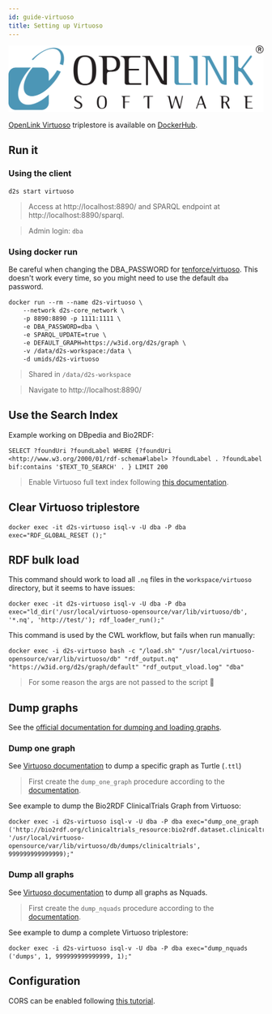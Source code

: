 ```yaml
---
id: guide-virtuoso
title: Setting up Virtuoso
---
```


[![OpenLink Virtuoso](/img/openlink-virtuoso.png)](https://virtuoso.openlinksw.com/)

[OpenLink Virtuoso](https://virtuoso.openlinksw.com/) triplestore is available on [DockerHub](https://hub.docker.com/r/tenforce/virtuoso).

## Run it

### Using the client

```shell
d2s start virtuoso
```

> Access at http://localhost:8890/ and SPARQL endpoint at http://localhost:8890/sparql.

> Admin login: `dba`

### Using docker run

Be careful when changing the DBA_PASSWORD for [tenforce/virtuoso](tenforce/virtuoso). This doesn't work every time, so you might need to use the default `dba` password.

```shell
docker run --rm --name d2s-virtuoso \
	--network d2s-core_network \
    -p 8890:8890 -p 1111:1111 \
    -e DBA_PASSWORD=dba \
    -e SPARQL_UPDATE=true \
    -e DEFAULT_GRAPH=https://w3id.org/d2s/graph \
    -v /data/d2s-workspace:/data \
    -d umids/d2s-virtuoso
```

> Shared in `/data/d2s-workspace`

> Navigate to http://localhost:8890/

## Use the Search Index

Example working on DBpedia and Bio2RDF:

```SPARQL
SELECT ?foundUri ?foundLabel WHERE {?foundUri <http://www.w3.org/2000/01/rdf-schema#label> ?foundLabel . ?foundLabel bif:contains '$TEXT_TO_SEARCH' . } LIMIT 200
```

> Enable Virtuoso full text index following [this documentation](http://docs.openlinksw.com/virtuoso/rdfsparqlrulefulltext/).

## Clear Virtuoso triplestore

```shell
docker exec -it d2s-virtuoso isql-v -U dba -P dba exec="RDF_GLOBAL_RESET ();"
```

## RDF bulk load

This command should work to load all `.nq` files in the `workspace/virtuoso` directory, but it seems to have issues:

```shell
docker exec -it d2s-virtuoso isql-v -U dba -P dba exec="ld_dir('/usr/local/virtuoso-opensource/var/lib/virtuoso/db', '*.nq', 'http://test/'); rdf_loader_run();"
```

This command is used by the CWL workflow, but fails when run manually:

```shell
docker exec -i d2s-virtuoso bash -c "/load.sh" "/usr/local/virtuoso-opensource/var/lib/virtuoso/db" "rdf_output.nq" "https://w3id.org/d2s/graph/default" "rdf_output_vload.log" "dba"
```

> For some reason the args are not passed to the script 🚧

## Dump graphs

See the [official documentation for dumping and loading graphs](http://docs.openlinksw.com/virtuoso/rdfperfdumpandreloadgraphs/).

### Dump one graph

See [Virtuoso documentation](http://vos.openlinksw.com/owiki/wiki/VOS/VirtRDFDatasetDump#Dump%20One%20Graph) to dump a specific graph as Turtle (`.ttl`)

> First create the `dump_one_graph` procedure according to the [documentation](http://vos.openlinksw.com/owiki/wiki/VOS/VirtRDFDatasetDump#Dump%20One%20Graph).

See example to dump the Bio2RDF ClinicalTrials Graph from Virtuoso:

```shell
docker exec -i d2s-virtuoso isql-v -U dba -P dba exec="dump_one_graph ('http://bio2rdf.org/clinicaltrials_resource:bio2rdf.dataset.clinicaltrials.R3', '/usr/local/virtuoso-opensource/var/lib/virtuoso/db/dumps/clinicaltrials', 999999999999999);"
```

### Dump all graphs

See [Virtuoso documentation](http://vos.openlinksw.com/owiki/wiki/VOS/VirtRDFDumpNQuad) to dump all graphs as Nquads.

> First create the `dump_nquads` procedure according to the [documentation](http://vos.openlinksw.com/owiki/wiki/VOS/VirtRDFDumpNQuad).

See example to dump a complete Virtuoso triplestore:

```shell
docker exec -i d2s-virtuoso isql-v -U dba -P dba exec="dump_nquads ('dumps', 1, 999999999999999, 1);"
```

## Configuration

CORS can be enabled following [this tutorial](http://vos.openlinksw.com/owiki/wiki/VOS/VirtTipsAndTricksCORsEnableSPARQLURLs).